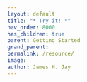 ```yaml
---
layout: default
title: "* Try it! *"
nav_order: 8000
has_children: true 
parent: Getting Started
grand_parent:
permalink: /resource/
image: 
author: James H. Jay
---
```


